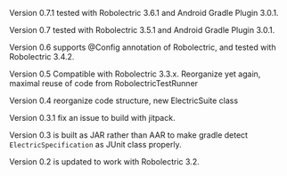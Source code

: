 Version 0.7.1 tested with Robolectric 3.6.1 and Android Gradle Plugin 3.0.1.

Version 0.7 tested with Robolectric 3.5.1 and Android Gradle Plugin 3.0.1. 

Version 0.6 supports @Config annotation of Robolectric, and tested with Robolectric 3.4.2.

Version 0.5 Compatible with Robolectric 3.3.x. Reorganize yet again, maximal reuse of code from RobolectricTestRunner

Version 0.4 reorganize code structure, new ElectricSuite class

Version 0.3.1 fix an issue to build with jitpack.

Version 0.3 is built as JAR rather than AAR to make gradle detect `ElectricSpecification` as JUnit class properly.

Version 0.2 is updated to work with Robolectric 3.2.
